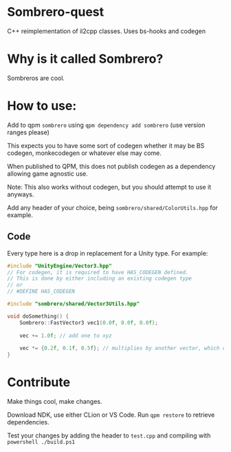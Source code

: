 # Sombrero-quest
C++ reimplementation of il2cpp classes. Uses bs-hooks and codegen

# Why is it called Sombrero?
Sombreros are cool. 

# How to use:
Add to qpm `sombrero` using `qpm dependency add sombrero` (use version ranges please)

This expects you to have some sort of codegen whether it may be BS codegen, monkecodegen or whatever else may come. 

When published to QPM, this does not publish codegen as a dependency allowing game agnostic use.

Note: This also works without codegen, but you should attempt to use it anyways.

Add any header of your choice, being `sombrero/shared/ColorUtils.hpp` for example.

## Code
Every type here is a drop in replacement for a Unity type.
For example:
```cpp
#include "UnityEngine/Vector3.hpp"
// For codegen, it is required to have HAS_CODEGEN defined. 
// This is done by either including an existing codegen type
// or 
// #DEFINE HAS_CODEGEN

#include "sombrero/shared/Vector3Utils.hpp"

void doSomething() {
    Sombrero::FastVector3 vec1(0.0f, 0.0f, 0.0f);
    
    vec += 1.0f; // add one to xyz
    
    vec *= {0.2f, 0.1f, 0.5f}; // multiplies by another vector, which can be initialized implicitly.
}

```

# Contribute
Make things cool, make changes.

Download NDK, use either CLion or VS Code. Run `qpm restore` to retrieve dependencies. 

Test your changes by adding the header to `test.cpp` and compiling with `powershell ./build.ps1`
